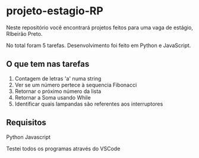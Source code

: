 # projeto-estagio-RP
Neste repositório você encontrará projetos feitos para uma vaga de  estágio, RIbeirão Preto.

No total foram 5 tarefas. Desenvolvimento foi feito em Python e JavaScript.

## O que tem nas tarefas
1. Contagem de letras 'a' numa string
2. Ver se um número pertece à sequencia Fibonacci
3. Retornar o próximo número da lista
4. Retornar a Soma usando While
5. Identificar quais lampandas são referentes aos interruptores

## Requisitos
Python
Javascript

Testei todos os programas através do VSCode


